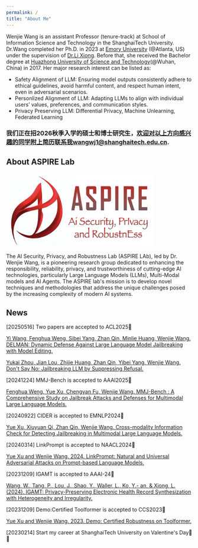 ```yaml
---
permalink: /
title: "About Me"
---
```


Wenjie Wang  is an assistant Professor (tenure-track) at School of Information Science and Technology in the ShanghaiTech University. Dr.Wang completed her Ph.D. in 2023 at [Emory University](https://www.emory.edu/home/index.html) (@Atlanta, US) under the supervision of [Dr.Li Xiong](https://www.cs.emory.edu/~lxiong/). Before that, she received the Bachelor degree at [Huazhong University of Science and Technology](https://english.hust.edu.cn/)(@Wuhan, China) in 2017. Her major research interest can be listed as:
* Safety Alignment of LLM: Ensuring model outputs consistently adhere to ethical guidelines, avoid harmful content, and respect human intent, even in adversarial scenarios. 
* Personlized Alignment of LLM: Adapting LLMs to align with individual users’ values, preferences, and communication styles.
* Privacy Preserving LLM: Differential Privacy, Machine Unlearning, Federated Learning

### 我们正在招2026秋季入学的硕士和博士研究生，欢迎对以上方向感兴趣的同学附上简历联系我wangwj1@shanghaitech.edu.cn.

## About ASPIRE Lab 
<img src="/images/1Lablogo.png" width="400" height="200">

The AI Security, Privacy, and Robustness Lab (ASPIRE LAb), led by Dr. Wenjie Wang, is a pioneering research group dedicated to enhancing the responsibility, reliability, privacy, and trustworthiness of cutting-edge AI technologies, particularly Large Language Models (LLMs), Multi-Modal models and AI Agents. The ASPIRE lab's mission is to  develop novel techniques and methodologies that address the unique challenges posed by the increasing complexity of modern AI systems.

## News
[20250516] Two papers are accepted to ACL2025🎉

[Yi Wang, Fenghua Weng, Sibei Yang, Zhan Qin, Minlie Huang, Wenjie Wang. DELMAN: Dynamic Defense Against Large Language Model Jailbreaking with Model Editing.](https://arxiv.org/abs/2502.11647)

[Yukai Zhou, Jian Lou, Zhijie Huang, Zhan Qin, Yibei Yang, Wenjie Wang. Don't Say No: Jailbreaking LLM by Suppressing Refusal.](https://arxiv.org/abs/2404.16369)

[20241224] MMJ-Bench is accepted to AAAI2025🎉

[Fenghua Weng, Yue Xu, Chengyan Fu, Wenjie Wang. MMJ-Bench : A Comprehensive Study on Jailbreak Attacks and Defenses for Multimodal Large Language Models.](https://arxiv.org/abs/2408.08464)

[20240922] CIDER is accepted to EMNLP2024🎉

[Yue Xu, Xiuyuan Qi, Zhan Qin, Wenjie Wang. Cross-modality Information Check for Detecting Jailbreaking in Multimodal Large Language Models.](https://arxiv.org/abs/2407.21659) 

[20240314] LinkPrompt is accepted to NAACL2024🎉

[Yue Xu and Wenjie Wang. 2024. LinkPrompt: Natural and Universal Adversarial Attacks on Prompt-based Language Models.](https://aclanthology.org/2024.naacl-long.360.pdf)

[20231209] IGAMT is accepted to AAAI-24🎉

[Wang, W., Tang, P., Lou, J., Shao, Y., Waller, L., Ko, Y.- an, & Xiong, L. (2024). IGAMT: Privacy-Preserving Electronic Health Record Synthesization with Heterogeneity and Irregularity.](https://ojs.aaai.org/index.php/AAAI/article/view/29491)

[20231209] Demo:Certified Toolformer is accepted to CCS2023🎉

[Yue Xu and Wenjie Wang. 2023. Demo: Certified Robustness on Toolformer.](https://dl.acm.org/doi/abs/10.1145/3576915.3624362)

[20230214] Start my career at ShanghaiTech University on Valentine's Day🎉🌹
